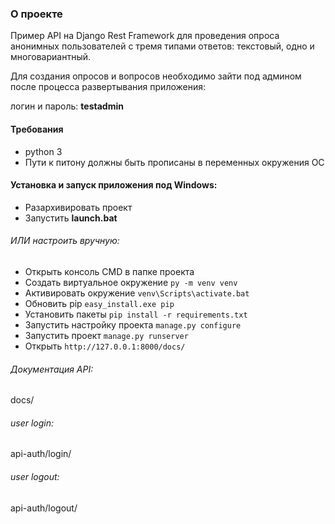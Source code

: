 ### О проекте

Пример API на Django Rest Framework для проведения опроса 
анонимных пользователей с тремя типами ответов: 
текстовый, одно и многовариантный. 

Для создания опросов и вопросов необходимо зайти под админом после процесса
развертывания приложения:

логин и пароль: **testadmin**

#### Требования

- python 3
- Пути к питону должны быть прописаны в переменных окружения ОС

#### Установка и запуск приложения под Windows:
- Разархивировать проект
- Запустить **launch.bat**

###### ИЛИ настроить вручную:

- Открыть консоль CMD в папке проекта
- Создать виртуальное окружение `py -m venv venv`
- Активировать окружение `venv\Scripts\activate.bat`
- Обновить pip `easy_install.exe pip`
- Установить пакеты `pip install -r requirements.txt`
- Запустить настройку проекта `manage.py configure`
- Запустить проект `manage.py runserver`
- Открыть `http://127.0.0.1:8000/docs/`

###### Документация API:

docs/

###### user login:

api-auth/login/

###### user logout:

api-auth/logout/